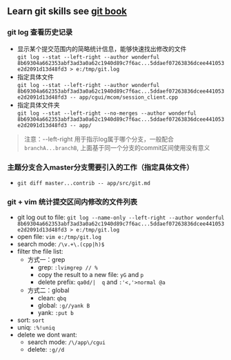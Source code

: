 ## Learn git skills see [git book](https://book.git-scm.com/book/en/v2)

### git log 查看历史记录
* 显示某个提交范围内的简略统计信息，能够快速找出修改的文件  
`git log --stat --left-right --author wonderful 8b69304a662353abf3ad3a0a62c1940d89c7f6ac...5ddaef07263836dcee441053e2d2091d13d48fd3 > e:/tmp/git.log`
* 指定具体文件  
`git log --stat --left-right --author wonderful 8b69304a662353abf3ad3a0a62c1940d89c7f6ac...5ddaef07263836dcee441053e2d2091d13d48fd3 -- app/cgui/mcom/session_client.cpp`
* 指定具体文件夹  
`git log --stat --left-right --no-merges --author wonderful 8b69304a662353abf3ad3a0a62c1940d89c7f6ac...5ddaef07263836dcee441053e2d2091d13d48fd3 -- app/`

> 注意：--left-right 用于指示log属于哪个分支，一般配合`branchA...branchB`, 上面基于同一个分支的commit区间使用没有意义

### 主题分支合入master分支需要引入的工作（指定具体文件）
* `git diff master...contrib -- app/src/git.md`

### git + vim 统计提交区间内修改的文件列表
* git log out to file: `git log --name-only --left-right --author wonderful 8b69304a662353abf3ad3a0a62c1940d89c7f6ac...5ddaef07263836dcee441053e2d2091d13d48fd3 > e:/tmp/git.log`
* open file: `vim e:/tmp/git.log`
* search mode: `/\v.+\.(cpp|h)$`
* filter the file list:
    * 方式一：grep
        * grep: `:lvimgrep // %`
        * copy the result to a new file: `yG` and `p`
        * delete prefix: `qa0d/| q` and `:'<,'>normal @a`
    * 方式二：global
        * clean: `qbq`
        * global: `:g//yank B`
        * yank: `:put b`
* sort: `sort`
* uniq: `:%!uniq`
* delete we dont want:
    * search mode: `/\/app\/cgui`
    * delete: `:g//d`
